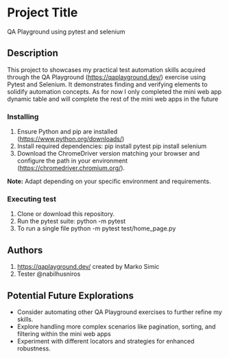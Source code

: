 # Project Title

QA Playground using pytest and selenium

## Description

This project to showcases my practical test automation skills acquired through the QA Playground (https://qaplayground.dev/) exercise using Pytest and Selenium. It demonstrates finding and verifying elements to solidify automation concepts.
As for now I only completed the mini web app dynamic table and will complete the rest of the mini web apps in the future

### Installing

1. Ensure Python and pip are installed (https://www.python.org/downloads/)
2. Install required dependencies:
     pip install pytest
     pip install selenium
4. Download the ChromeDriver version matching your browser and configure the path in your environment (https://chromedriver.chromium.org/).

**Note:** Adapt depending on your specific environment and requirements.

### Executing test

1. Clone or download this repository.
2. Run the pytest suite:
    python -m pytest
3. To run a single file
    python -m pytest test/home_page.py

## Authors
1. https://qaplayground.dev/ created by Marko Simic
2. Tester @nabilhusniros

## Potential Future Explorations
* Consider automating other QA Playground exercises to further refine my skills.
* Explore handling more complex scenarios like pagination, sorting, and filtering within the mini web apps
* Experiment with different locators and strategies for enhanced robustness.
